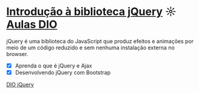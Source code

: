 # [Introdução à biblioteca jQuery](https://github.com/kakanew/DIO_jQuery/tree/master/Innovation_Introducao_jQuery) ☼ [Aulas DIO](https://web.digitalinnovation.one/course/jquery-essencial/learning/3b07becd-4b8c-4538-ae36-532dc6b27866/)

jQuery é uma biblioteca do JavaScript que produz efeitos e animações por meio de um código reduzido e sem nenhuma instalação externa no browser.

- [x] Aprenda o que é jQuery e Ajax
- [x] Desenvolvendo jQuery com Bootstrap

[DIO jQuery](https://github.com/kakanew/DIO_jQuery)

